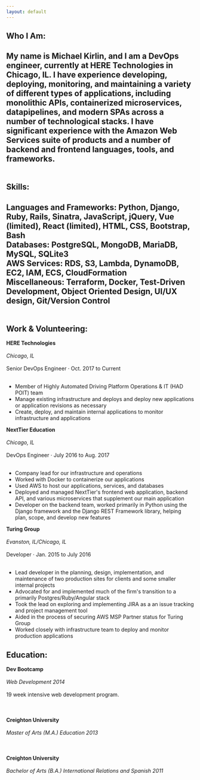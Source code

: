 ```yaml
---
layout: default
---
```


Who I Am:
---------
My name is Michael Kirlin, and I am a DevOps engineer, currently at HERE Technologies in Chicago, IL. I have experience developing, deploying, monitoring, and maintaining a variety of different types of applications, including monolithic APIs, containerized microservices, datapipelines, and modern SPAs across a number of technological stacks. I have significant experience with the Amazon Web Services suite of products and a number of backend and frontend languages, tools, and frameworks. <br><br>
<br>
Skills:
---------
**Languages and Frameworks:** Python, Django, Ruby, Rails, Sinatra, JavaScript, jQuery, Vue (limited), React (limited), HTML, CSS, Bootstrap, Bash <br>
**Databases:** PostgreSQL, MongoDB, MariaDB, MySQL, SQLite3 <br>
**AWS Services:** RDS, S3, Lambda, DynamoDB, EC2, IAM, ECS, CloudFormation <br>
**Miscellaneous:** Terraform, Docker, Test-Driven Development, Object Oriented Design, UI/UX design, Git/Version Control <br><br>
<br>
Work & Volunteering:
---------
**HERE Technologies** <br><br>
*Chicago, IL* <br><br>
Senior DevOps Engineer · Oct. 2017 to Current <br><br>
- Member of Highly Automated Driving Platform Operations & IT (HAD POIT) team
- Manage existing infrastructure and deploys and deploy new applications or application revisions as necessary
- Create, deploy, and maintain internal applications to monitor infrastructure and applications

**NextTier Education** <br><br>
*Chicago, IL* <br><br>
DevOps Engineer · July 2016 to Aug. 2017 <br><br>

- Company lead for our infrastructure and operations
- Worked with Docker to containerize our applications
- Used AWS to host our applications, services, and databases
- Deployed and managed NextTier's frontend web application, backend API, and various microservices that supplement our main application
- Developer on the backend team, worked primarily in Python using the Django framework and the Django REST Framework library, helping plan, scope, and develop new features

**Turing Group** <br><br>
*Evanston, IL/Chicago, IL* <br><br>
Developer · Jan. 2015 to July 2016 <br><br>

- Lead developer in the planning, design, implementation, and maintenance of two production sites for clients and some smaller internal projects
- Advocated for and implemented much of the firm's transition to a primarily Postgres/Ruby/Angular stack
- Took the lead on exploring and implementing JIRA as a an issue tracking and project management tool
- Aided in the process of securing AWS MSP Partner status for Turing Group
- Worked closely with infrastructure team to deploy and monitor production applications

Education:
---------
**Dev Bootcamp** <br><br>
*Web Development 2014* <br><br>
19 week intensive web development program. <br><br>
 <br><br>
**Creighton University** <br><br>
*Master of Arts (M.A.) Education 2013* <br><br>
 <br><br>
**Creighton University** <br><br>
*Bachelor of Arts (B.A.) International Relations and Spanish 2011* <br><br>